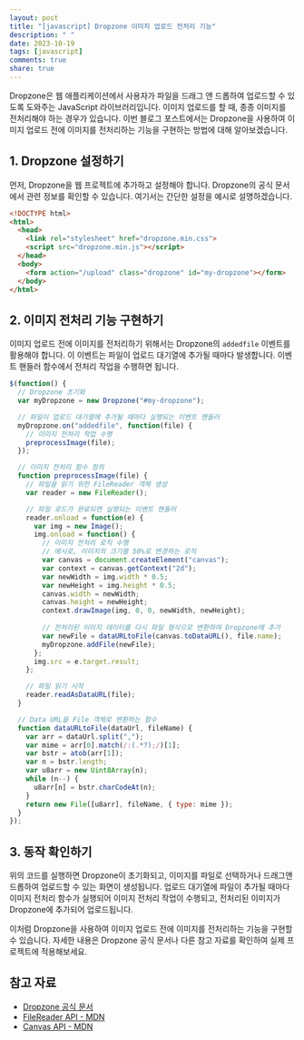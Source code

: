 ```yaml
---
layout: post
title: "[javascript] Dropzone 이미지 업로드 전처리 기능"
description: " "
date: 2023-10-19
tags: [javascript]
comments: true
share: true
---
```


Dropzone은 웹 애플리케이션에서 사용자가 파일을 드래그 앤 드롭하여 업로드할 수 있도록 도와주는 JavaScript 라이브러리입니다. 이미지 업로드를 할 때, 종종 이미지를 전처리해야 하는 경우가 있습니다. 이번 블로그 포스트에서는 Dropzone을 사용하여 이미지 업로드 전에 이미지를 전처리하는 기능을 구현하는 방법에 대해 알아보겠습니다.

## 1. Dropzone 설정하기

먼저, Dropzone을 웹 프로젝트에 추가하고 설정해야 합니다. Dropzone의 공식 문서에서 관련 정보를 확인할 수 있습니다. 여기서는 간단한 설정을 예시로 설명하겠습니다.

```html
<!DOCTYPE html>
<html>
  <head>
    <link rel="stylesheet" href="dropzone.min.css">
    <script src="dropzone.min.js"></script>
  </head>
  <body>
    <form action="/upload" class="dropzone" id="my-dropzone"></form>
  </body>
</html>
```

## 2. 이미지 전처리 기능 구현하기

이미지 업로드 전에 이미지를 전처리하기 위해서는 Dropzone의 `addedfile` 이벤트를 활용해야 합니다. 이 이벤트는 파일이 업로드 대기열에 추가될 때마다 발생합니다. 이벤트 핸들러 함수에서 전처리 작업을 수행하면 됩니다.

```javascript
$(function() {
  // Dropzone 초기화
  var myDropzone = new Dropzone("#my-dropzone");

  // 파일이 업로드 대기열에 추가될 때마다 실행되는 이벤트 핸들러
  myDropzone.on("addedfile", function(file) {
    // 이미지 전처리 작업 수행
    preprocessImage(file);
  });

  // 이미지 전처리 함수 정의
  function preprocessImage(file) {
    // 파일을 읽기 위한 FileReader 객체 생성
    var reader = new FileReader();

    // 파일 로드가 완료되면 실행되는 이벤트 핸들러
    reader.onload = function(e) {
      var img = new Image();
      img.onload = function() {
        // 이미지 전처리 로직 수행
        // 예시로, 이미지의 크기를 50%로 변경하는 로직
        var canvas = document.createElement("canvas");
        var context = canvas.getContext("2d");
        var newWidth = img.width * 0.5;
        var newHeight = img.height * 0.5;
        canvas.width = newWidth;
        canvas.height = newHeight;
        context.drawImage(img, 0, 0, newWidth, newHeight);
        
        // 전처리된 이미지 데이터를 다시 파일 형식으로 변환하여 Dropzone에 추가
        var newFile = dataURLtoFile(canvas.toDataURL(), file.name);
        myDropzone.addFile(newFile);
      };
      img.src = e.target.result;
    };

    // 파일 읽기 시작
    reader.readAsDataURL(file);
  }

  // Data URL을 File 객체로 변환하는 함수
  function dataURLtoFile(dataUrl, fileName) {
    var arr = dataUrl.split(",");
    var mime = arr[0].match(/:(.*?);/)[1];
    var bstr = atob(arr[1]);
    var n = bstr.length;
    var u8arr = new Uint8Array(n);
    while (n--) {
      u8arr[n] = bstr.charCodeAt(n);
    }
    return new File([u8arr], fileName, { type: mime });
  }
});
```

## 3. 동작 확인하기

위의 코드를 실행하면 Dropzone이 초기화되고, 이미지를 파일로 선택하거나 드래그앤드롭하여 업로드할 수 있는 화면이 생성됩니다. 업로드 대기열에 파일이 추가될 때마다 이미지 전처리 함수가 실행되어 이미지 전처리 작업이 수행되고, 전처리된 이미지가 Dropzone에 추가되어 업로드됩니다.
 
이처럼 Dropzone을 사용하여 이미지 업로드 전에 이미지를 전처리하는 기능을 구현할 수 있습니다. 자세한 내용은 Dropzone 공식 문서나 다른 참고 자료를 확인하여 실제 프로젝트에 적용해보세요.

## 참고 자료

- [Dropzone 공식 문서](https://www.dropzonejs.com/)
- [FileReader API - MDN](https://developer.mozilla.org/ko/docs/Web/API/FileReader)
- [Canvas API - MDN](https://developer.mozilla.org/ko/docs/Web/API/Canvas_API)